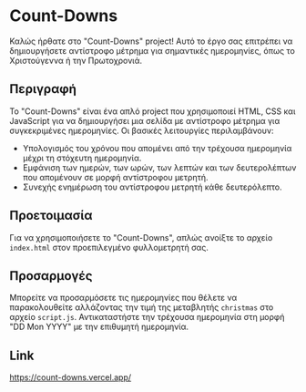 # Count-Downs

Καλώς ήρθατε στο "Count-Downs" project! Αυτό το έργο σας επιτρέπει να δημιουργήσετε αντίστροφο μέτρημα για σημαντικές ημερομηνίες, όπως το Χριστούγεννα ή την Πρωτοχρονιά.

## Περιγραφή

Το "Count-Downs" είναι ένα απλό project που χρησιμοποιεί HTML, CSS και JavaScript για να δημιουργήσει μια σελίδα με αντίστροφο μέτρημα για συγκεκριμένες ημερομηνίες. Οι βασικές λειτουργίες περιλαμβάνουν:

- Υπολογισμός του χρόνου που απομένει από την τρέχουσα ημερομηνία μέχρι τη στόχευτη ημερομηνία.
- Εμφάνιση των ημερών, των ωρών, των λεπτών και των δευτερολέπτων που απομένουν σε μορφή αντίστροφου μετρητή.
- Συνεχής ενημέρωση του αντίστροφου μετρητή κάθε δευτερόλεπτο.

## Προετοιμασία

Για να χρησιμοποιήσετε το "Count-Downs", απλώς ανοίξτε το αρχείο `index.html` στον προεπιλεγμένο φυλλομετρητή σας.

## Προσαρμογές

Μπορείτε να προσαρμόσετε τις ημερομηνίες που θέλετε να παρακολουθείτε αλλάζοντας την τιμή της μεταβλητής `christmas` στο αρχείο `script.js`. Αντικαταστήστε την τρέχουσα ημερομηνία στη μορφή "DD Mon YYYY" με την επιθυμητή ημερομηνία.

## Link

https://count-downs.vercel.app/
